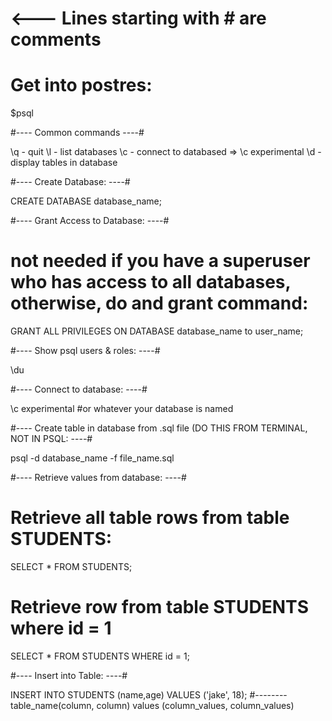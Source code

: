 # <--- Lines starting with # are comments

# Get into postres:

$psql

#---- Common commands ----#

\q - quit
\l - list databases 
\c - connect to databased ⇒  \c experimental
\d - display tables in database

#---- Create Database: ----#

CREATE DATABASE database_name;


#---- Grant Access to Database: ----#
# not needed if you have a superuser who has access to all databases, otherwise, do and grant command:

GRANT ALL PRIVILEGES ON DATABASE database_name to user_name;


#---- Show psql users & roles: ----#

\du


#---- Connect to database: ----#

\c experimental
#or whatever your database is named


#---- Create table in database from .sql file (DO THIS FROM TERMINAL, NOT IN PSQL: ----#

psql -d database_name -f file_name.sql



#---- Retrieve values from database: ----#

# Retrieve all table rows from table STUDENTS:

SELECT * FROM STUDENTS;

# Retrieve row from table STUDENTS where id = 1 

SELECT * FROM STUDENTS WHERE id = 1;


#---- Insert into Table: ----#

INSERT INTO STUDENTS (name,age) VALUES ('jake', 18);
#--------table_name(column, column) values (column_values, column_values)


